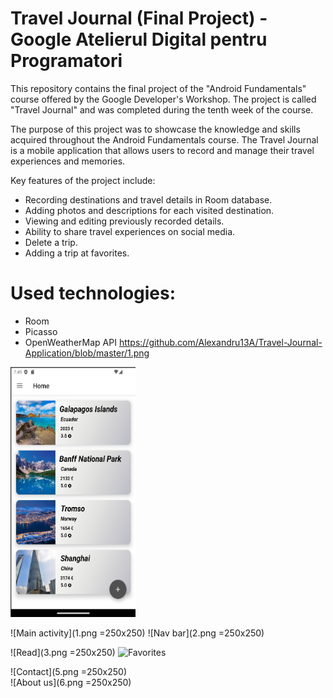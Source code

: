 
# Travel Journal (Final Project) - Google Atelierul Digital pentru Programatori

This repository contains the final project of the "Android Fundamentals" course offered by the Google Developer's Workshop. The project is called "Travel Journal" and was completed during the tenth week of the course.

The purpose of this project was to showcase the knowledge and skills acquired throughout the Android Fundamentals course. The Travel Journal is a mobile application that allows users to record and manage their travel experiences and memories.

Key features of the project include:

- Recording destinations and travel details in Room database.
- Adding photos and descriptions for each visited destination.
- Viewing and editing previously recorded details.
- Ability to share travel experiences on social media.
- Delete a trip.
- Adding a trip at favorites.

# Used technologies:

- Room
- Picasso
- OpenWeatherMap API
https://github.com/Alexandru13A/Travel-Journal-Application/blob/master/1.png
<img src="https://github.com/Alexandru13A/Travel-Journal-Application/blob/master/1.png" width="200" height="400" />

![Main activity](1.png =250x250) 
![Nav bar](2.png =250x250)

![Read](3.png =250x250) 
![Favorites](4.png|width=100)

![Contact](5.png =250x250)  
![About us](6.png =250x250)


